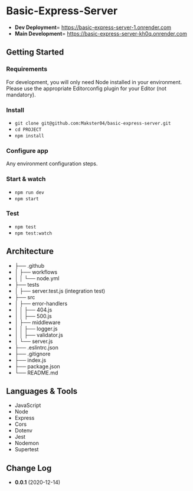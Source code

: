# Basic-Express-Server
* **Dev Deployment**= https://basic-express-server-1.onrender.com
* **Main Development**= https://basic-express-server-kh0q.onrender.com

## Getting Started

### Requirements
For development, you will only need Node installed in your environment. Please use the appropriate Editorconfig plugin for your Editor (not mandatory).

### Install
* `git clone git@github.com:Makster04/basic-express-server.git`
* `cd PROJECT`
* `npm install`

### Configure app
Any environment configuration steps.

### Start & watch
* `npm run dev`
* `npm start`

### Test
* `npm test`
* `npm test:watch`

## Architecture
* ├── .github
* │ ├── workflows
* │ │ └── node.yml
* ├── tests
* │ ├── server.test.js (integration test)
* ├── src
* │ ├── error-handlers
* │ │ ├── 404.js
* │ │ ├── 500.js
* │ ├── middleware
* │ │ ├── logger.js
* │ │ ├── validator.js
* │ └── server.js
* ├── .eslintrc.json
* ├── .gitignore
* ├── index.js
* ├── package.json
* └── README.md

## Languages & Tools
- JavaScript
- Node
- Express
- Cors
- Dotenv
- Jest
- Nodemon
- Supertest

## Change Log
- **0.0.1** (2020-12-14)
